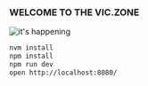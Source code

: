 ### WELCOME TO THE VIC.ZONE
![it's happening](http://cryto.net/~joepie91/lol/its-happening.gif)

```bash
nvm install
npm install
npm run dev
open http://localhost:8080/
```
